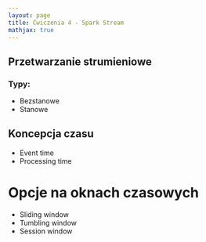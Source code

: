 ```yaml
---
layout: page
title: Ćwiczenia 4 - Spark Stream
mathjax: true
---
```

## Przetwarzanie strumieniowe

### Typy:

- Bezstanowe
- Stanowe

## Koncepcja czasu

- Event time
- Processing time


# Opcje na oknach czasowych

- Sliding window
- Tumbling window
- Session window
